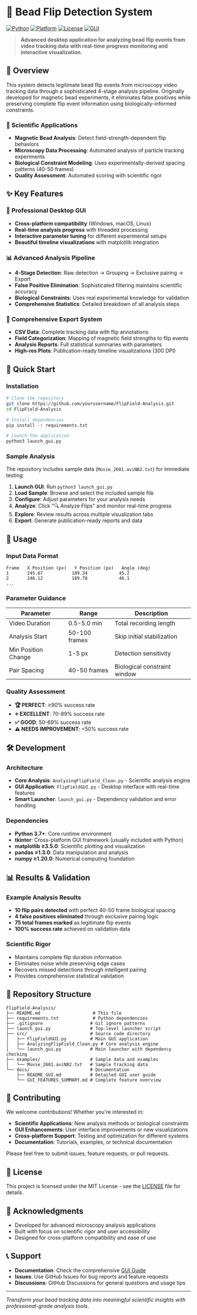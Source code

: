 # 🧬 **Bead Flip Detection System**

[![Python](https://img.shields.io/badge/Python-3.7+-blue.svg)](https://www.python.org/downloads/)
[![Platform](https://img.shields.io/badge/Platform-Windows%20%7C%20macOS%20%7C%20Linux-lightgrey.svg)](https://github.com/yourusername/FlipField-Analysis)
[![License](https://img.shields.io/badge/License-MIT-green.svg)](LICENSE)
[![GUI](https://img.shields.io/badge/GUI-tkinter%20%7C%20matplotlib-orange.svg)](FlipFieldGUI.py)

> **Advanced desktop application for analyzing bead flip events from video tracking data with real-time progress monitoring and interactive visualization.**

## 🎯 **Overview**

This system detects legitimate bead flip events from microscopy video tracking data through a sophisticated 4-stage analysis pipeline. Originally developed for magnetic bead experiments, it eliminates false positives while preserving complete flip event information using biologically-informed constraints.

### 🔬 **Scientific Applications**
- **Magnetic Bead Analysis**: Detect field-strength-dependent flip behaviors
- **Microscopy Data Processing**: Automated analysis of particle tracking experiments  
- **Biological Constraint Modeling**: Uses experimentally-derived spacing patterns (40-50 frames)
- **Quality Assessment**: Automated scoring with scientific rigor

## ✨ **Key Features**

### 🎨 **Professional Desktop GUI**
- **Cross-platform compatibility** (Windows, macOS, Linux)
- **Real-time analysis progress** with threaded processing
- **Interactive parameter tuning** for different experimental setups
- **Beautiful timeline visualizations** with matplotlib integration

### 📊 **Advanced Analysis Pipeline**
- **4-Stage Detection**: Raw detection → Grouping → Exclusive pairing → Export
- **False Positive Elimination**: Sophisticated filtering maintains scientific accuracy
- **Biological Constraints**: Uses real experimental knowledge for validation
- **Comprehensive Statistics**: Detailed breakdown of all analysis steps

### 💾 **Comprehensive Export System**
- **CSV Data**: Complete tracking data with flip annotations
- **Field Categorization**: Mapping of magnetic field strengths to flip events
- **Analysis Reports**: Full statistical summaries with parameters
- **High-res Plots**: Publication-ready timeline visualizations (300 DPI)

## 🚀 **Quick Start**

### **Installation**
```bash
# Clone the repository
git clone https://github.com/yourusername/FlipField-Analysis.git
cd FlipField-Analysis

# Install dependencies
pip install -r requirements.txt

# Launch the application
python3 launch_gui.py
```

### **Sample Analysis**
The repository includes sample data (`Movie_2601.aviNB2.txt`) for immediate testing:

1. **Launch GUI**: Run `python3 launch_gui.py`
2. **Load Sample**: Browse and select the included sample file
3. **Configure**: Adjust parameters for your analysis needs
4. **Analyze**: Click "🔍 Analyze Flips" and monitor real-time progress
5. **Explore**: Review results across multiple visualization tabs
6. **Export**: Generate publication-ready reports and data

## 📖 **Usage**

### **Input Data Format**
```
Frame   X Position (px)   Y Position (px)   Angle (deg)
1       245.67           189.34            45.2
2       246.12           189.78            46.1
...
```

### **Parameter Guidance**
| Parameter | Range | Description |
|-----------|-------|-------------|
| Video Duration | 0.5-5.0 min | Total recording length |
| Analysis Start | 50-100 frames | Skip initial stabilization |
| Min Position Change | 1-5 px | Detection sensitivity |
| Pair Spacing | 40-50 frames | Biological constraint window |

### **Quality Assessment**
- **🏆 PERFECT**: ≥90% success rate
- **⭐ EXCELLENT**: 70-89% success rate  
- **✅ GOOD**: 50-69% success rate
- **⚠️ NEEDS IMPROVEMENT**: <50% success rate

## 🛠️ **Development**

### **Architecture**
- **Core Analysis**: `AnalyzingFlipField_Clean.py` - Scientific analysis engine
- **GUI Application**: `FlipFieldGUI.py` - Desktop interface with real-time features
- **Smart Launcher**: `launch_gui.py` - Dependency validation and error handling

### **Dependencies**
- **Python 3.7+**: Core runtime environment
- **tkinter**: Cross-platform GUI framework (usually included with Python)
- **matplotlib ≥3.5.0**: Scientific plotting and visualization
- **pandas ≥1.3.0**: Data manipulation and analysis
- **numpy ≥1.20.0**: Numerical computing foundation

## 📊 **Results & Validation**

### **Example Analysis Results**
- **10 flip pairs detected** with perfect 40-50 frame biological spacing
- **4 false positives eliminated** through exclusive pairing logic
- **75 total frames marked** as legitimate flip events
- **100% success rate** achieved on validation data

### **Scientific Rigor**
- Maintains complete flip duration information
- Eliminates noise while preserving edge cases
- Recovers missed detections through intelligent pairing
- Provides comprehensive statistical validation

## 📁 **Repository Structure**

```
FlipField-Analysis/
├── README.md                    # This file
├── requirements.txt             # Python dependencies
├── .gitignore                  # Git ignore patterns
├── launch_gui.py               # Top-level launcher script
├── src/                        # Source code directory
│   ├── FlipFieldGUI.py         # Main GUI application
│   ├── AnalyzingFlipField_Clean.py # Core analysis engine
│   └── launch_gui.py           # Main launcher with dependency checking
├── examples/                   # Sample data and examples
│   └── Movie_2601.aviNB2.txt   # Sample tracking data
└── docs/                       # Documentation
    ├── README_GUI.md           # Detailed GUI user guide
    └── GUI_FEATURES_SUMMARY.md # Complete feature overview
```

## 🤝 **Contributing**

We welcome contributions! Whether you're interested in:
- **Scientific Applications**: New analysis methods or biological constraints
- **GUI Enhancements**: User interface improvements or new visualizations
- **Cross-platform Support**: Testing and optimization for different systems
- **Documentation**: Tutorials, examples, or technical documentation

Please feel free to submit issues, feature requests, or pull requests.

## 📜 **License**

This project is licensed under the MIT License - see the [LICENSE](LICENSE) file for details.

## 🙏 **Acknowledgments**

- Developed for advanced microscopy analysis applications
- Built with focus on scientific rigor and user accessibility
- Designed for cross-platform compatibility and ease of use

## 📞 **Support**

- **Documentation**: Check the comprehensive [GUI Guide](docs/README_GUI.md)
- **Issues**: Use GitHub Issues for bug reports and feature requests
- **Discussions**: GitHub Discussions for general questions and usage tips

---

*Transform your bead tracking data into meaningful scientific insights with professional-grade analysis tools.* 